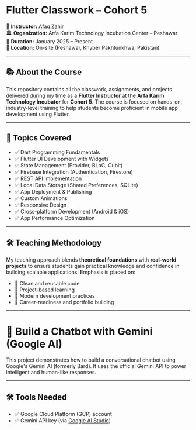 # Flutter Classwork – Cohort 5

🚀 **Instructor:** Afaq Zahir  
🏛 **Organization:** Arfa Karim Technology Incubation Center – Peshawar  
📅 **Duration:** January 2025 – Present  
📍 **Location:** On-site (Peshawar, Khyber Pakhtunkhwa, Pakistan)

---

## 📚 About the Course

This repository contains all the classwork, assignments, and projects delivered during my time as a **Flutter Instructor** at the **Arfa Karim Technology Incubator** for **Cohort 5**. The course is focused on hands-on, industry-level training to help students become proficient in mobile app development using Flutter.

---

## 🧠 Topics Covered

- ✅ Dart Programming Fundamentals
- ✅ Flutter UI Development with Widgets
- ✅ State Management (Provider, BLoC, Cubit)
- ✅ Firebase Integration (Authentication, Firestore)
- ✅ REST API Implementation
- ✅ Local Data Storage (Shared Preferences, SQLite)
- ✅ App Deployment & Publishing
- ✅ Custom Animations
- ✅ Responsive Design
- ✅ Cross-platform Development (Android & iOS)
- ✅ App Performance Optimization

---

## 🛠 Teaching Methodology

My teaching approach blends **theoretical foundations** with **real-world projects** to ensure students gain practical knowledge and confidence in building scalable applications. Emphasis is placed on:

- 🔹 Clean and reusable code
- 🔹 Project-based learning
- 🔹 Modern development practices
- 🔹 Career-readiness and portfolio building

---



# 🤖 Build a Chatbot with Gemini (Google AI)

This project demonstrates how to build a conversational chatbot using Google's Gemini AI (formerly Bard). It uses the official Gemini API to power intelligent and human-like responses.

---

## 🛠️ Tools Needed

- ✅ Google Cloud Platform (GCP) account  
- ✅ Gemini API key (via [Google AI Studio](https://aistudio.google.com/app))  


